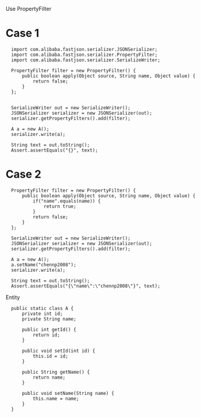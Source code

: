 Use PropertyFilter
# Case 1
      import com.alibaba.fastjson.serializer.JSONSerializer;
      import com.alibaba.fastjson.serializer.PropertyFilter;
      import com.alibaba.fastjson.serializer.SerializeWriter;
       
      PropertyFilter filter = new PropertyFilter() {
          public boolean apply(Object source, String name, Object value) {
              return false;
          }
      };
 

      SerializeWriter out = new SerializeWriter();
      JSONSerializer serializer = new JSONSerializer(out);
      serializer.getPropertyFilters().add(filter);
       
      A a = new A();
      serializer.write(a);
 
      String text = out.toString();
      Assert.assertEquals("{}", text);

# Case 2
      PropertyFilter filter = new PropertyFilter() {
          public boolean apply(Object source, String name, Object value) {
              if("name".equals(name)) {
                  return true;
              }
              return false;
          }
      };
       
      SerializeWriter out = new SerializeWriter();
      JSONSerializer serializer = new JSONSerializer(out);
      serializer.getPropertyFilters().add(filter);
       
      A a = new A();
      a.setName("chennp2008");
      serializer.write(a);
       
      String text = out.toString();
      Assert.assertEquals("{\"name\":\"chennp2008\"}", text);

Entity

      public static class A {
          private int id;
          private String name;
       
          public int getId() {
              return id;
          }
       
          public void setId(int id) {
              this.id = id;
          }
       
          public String getName() {
              return name;
          }
       
          public void setName(String name) {
              this.name = name;
          }
      }
